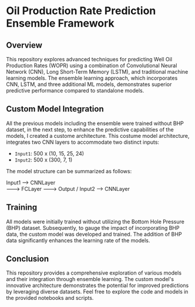 # Oil Production Rate Prediction Ensemble Framework

## Overview

This repository explores advanced techniques for predicting Well Oil Production Rates (WOPR) using a combination of Convolutional Neural Network (CNN), Long Short-Term Memory (LSTM), and traditional machine learning models. The ensemble learning approach, which incorporates CNN, LSTM, and three additional ML models, demonstrates superior predictive performance compared to standalone models.

## Custom Model Integration

All the previous models including the ensemble were trained without BHP dataset, in the next step, to enhance the predictive capabilities of the models, I created a custome architecture. This costume model architecture, integrates two CNN layers to accommodate two distinct inputs:

- `Input1`: 500 x (10, 15, 25, 24)
- `Input2`: 500 x (300, 7, 1)

The model structure can be summarized as follows:

Input1 --> CNNLayer 
                    \
                     ---> FCLayer ---> Output
                    /
Input2 --> CNNLayer


## Training

All models were initially trained without utilizing the Bottom Hole Pressure (BHP) dataset. Subsequently, to gauge the impact of incorporating BHP data, the custom model was developed and trained. The addition of BHP data significantly enhances the learning rate of the models.

## Conclusion

This repository provides a comprehensive exploration of various models and their integration through ensemble learning. The custom model's innovative architecture demonstrates the potential for improved predictions by leveraging diverse datasets. Feel free to explore the code and models in the provided notebooks and scripts.
           
                                    
